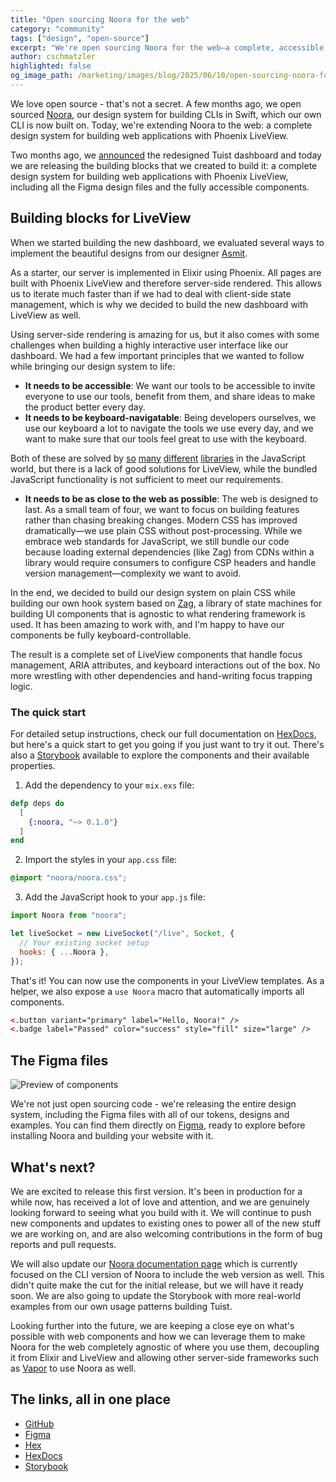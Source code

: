 ```yaml
---
title: "Open sourcing Noora for the web"
category: "community"
tags: ["design", "open-source"]
excerpt: "We're open sourcing Noora for the web—a complete, accessible design system for Phoenix LiveView with Figma files and ready-to-use components."
author: cschmatzler
highlighted: false
og_image_path: /marketing/images/blog/2025/06/10/open-sourcing-noora-for-the-web/og.png
---
```


We love open source - that's not a secret. A few months ago, we open sourced [Noora](https://github.com/tuist/Noora), our design system for building CLIs in Swift, which our own CLI is now built on. Today, we're extending Noora to the web: a complete design system for building web applications with Phoenix LiveView.

Two months ago, we [announced](https://tuist.dev/blog/2025/04/17/meet-new-tuist) the redesigned Tuist dashboard and today we are releasing the building blocks that we created to build it: a complete design system for building web applications with Phoenix LiveView, including all the Figma design files and the fully accessible components.

## Building blocks for LiveView

When we started building the new dashboard, we evaluated several ways to implement the beautiful designs from our designer [Asmit](https://www.asmitbm.me/).

As a starter, our server is implemented in Elixir using Phoenix. All pages are built with Phoenix LiveView and therefore server-side rendered. This allows us to iterate much faster than if we had to deal with client-side state management, which is why we decided to build the new dashboard with LiveView as well.

Using server-side rendering is amazing for us, but it also comes with some challenges when building a highly interactive user interface like our dashboard. We had a few important principles that we wanted to follow while bringing our design system to life:

- **It needs to be accessible**: We want our tools to be accessible to invite everyone to use our tools, benefit from them, and share ideas to make the product better every day.
- **It needs to be keyboard-navigatable**: Being developers ourselves, we use our keyboard a lot to navigate the tools we use every day, and we want to make sure that our tools feel great to use with the keyboard.

Both of these are solved by [so](https://react-spectrum.adobe.com/react-aria/index.html) [many](https://radix-ui.com/) [different](https://kobalte.dev/) [libraries](https://headlessui.com/) in the JavaScript world, but there is a lack of good solutions for LiveView, while the bundled JavaScript functionality is not sufficient to meet our requirements.

- **It needs to be as close to the web as possible**: The web is designed to last. As a small team of four, we want to focus on building features rather than chasing breaking changes. Modern CSS has improved dramatically—we use plain CSS without post-processing. While we embrace web standards for JavaScript, we still bundle our code because loading external dependencies (like Zag) from CDNs within a library would require consumers to configure CSP headers and handle version management—complexity we want to avoid.

In the end, we decided to build our design system on plain CSS while building our own hook system based on [Zag](https://zagjs.com/), a library of state machines for building UI components that is agnostic to what rendering framework is used. It has been amazing to work with, and I'm happy to have our components be fully keyboard-controllable.

The result is a complete set of LiveView components that handle focus management, ARIA attributes, and keyboard interactions out of the box. No more wrestling with other dependencies and hand-writing focus trapping logic.

### The quick start

For detailed setup instructions, check our full documentation on [HexDocs](https://hexdocs.pm/noora/), but here's a quick start to get you going if you just want to try it out. There's also a [Storybook](https://storybook.noora.tuist.dev/) available to explore the components and their available properties.

1. Add the dependency to your `mix.exs` file:

```elixir
defp deps do
  [
    {:noora, "~> 0.1.0"}
  ]
end
```

2. Import the styles in your `app.css` file:

```css
@import "noora/noora.css";
```

3. Add the JavaScript hook to your `app.js` file:

```javascript
import Noora from "noora";

let liveSocket = new LiveSocket("/live", Socket, {
  // Your existing socket setup
  hooks: { ...Noora },
});
```

That's it! You can now use the components in your LiveView templates. As a helper, we also expose a `use Noora` macro that automatically imports all components.

```html
<.button variant="primary" label="Hello, Noora!" />
<.badge label="Passed" color="success" style="fill" size="large" />
```

## The Figma files

![Preview of components](/marketing/images/blog/2025/06/10/open-sourcing-noora-for-the-web/preview.png)

We're not just open sourcing code - we're releasing the entire design system, including the Figma files with all of our tokens, designs and examples. You can find them directly on [Figma](https://www.figma.com/community/file/1512465864777652939), ready to explore before installing Noora and building your website with it.

## What's next?

We are excited to release this first version. It's been in production for a while now, has received a lot of love and attention, and we are genuinely looking forward to seeing what you build with it. We will continue to push new components and updates to existing ones to power all of the new stuff we are working on, and are also welcoming contributions in the form of bug reports and pull requests.

We will also update our [Noora documentation page](https://noora.tuist.dev) which is currently focused on the CLI version of Noora to include the web version as well. This didn't quite make the cut for the initial release, but we will have it ready soon. We are also going to update the Storybook with more real-world examples from our own usage patterns building Tuist.

Looking further into the future, we are keeping a close eye on what's possible with web components and how we can leverage them to make Noora for the web completely agnostic of where you use them, decoupling it from Elixir and LiveView and allowing other server-side frameworks such as [Vapor](https://vapor.codes/) to use Noora as well.

## The links, all in one place
             
- [GitHub](https://github.com/tuist/Noora)
- [Figma](https://www.figma.com/community/file/1512465864777652939)
- [Hex](https://hex.pm/packages/noora)
- [HexDocs](https://hexdocs.pm/noora/)
- [Storybook](https://storybook.noora.tuist.dev/)
